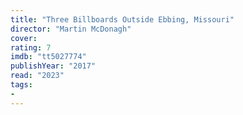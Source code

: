 ```yaml
---
title: "Three Billboards Outside Ebbing, Missouri"
director: "Martin McDonagh"
cover: 
rating: 7
imdb: "tt5027774"
publishYear: "2017"
read: "2023"
tags:
- 
---
```

